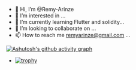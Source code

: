 - 👋 Hi, I’m @Remy-Arinze
- 👀 I’m interested in ...
- 🌱 I’m currently learning Flutter and solidity...
- 💞️ I’m looking to collaborate on ...
- 📫 How to reach me remyarinze@gmail.com ...


[![Ashutosh's github activity graph](https://github-readme-activity-graph.vercel.app/graph?username=Remy-Arinze)](https://github.com/ashutosh00710/github-readme-activity-graph)
- [![trophy](https://github-profile-trophy.vercel.app/?username=Remy-Arinze)](https://github.com/ryo-ma/github-profile-trophy)





<!---
Remy-Arinze/Remy-Arinze is a ✨ special ✨ repository because its `README.md` (this file) appears on your GitHub profile.
You can click the Preview link to take a look at your changes.
--->

